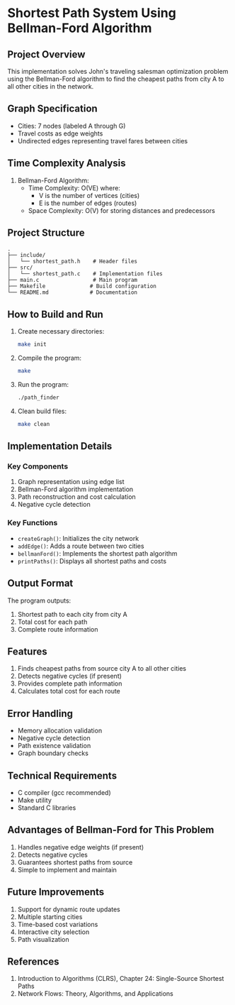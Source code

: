 # Shortest Path System Using Bellman-Ford Algorithm

## Project Overview
This implementation solves John's traveling salesman optimization problem using the Bellman-Ford algorithm to find the cheapest paths from city A to all other cities in the network.

## Graph Specification
- Cities: 7 nodes (labeled A through G)
- Travel costs as edge weights
- Undirected edges representing travel fares between cities

## Time Complexity Analysis
1. Bellman-Ford Algorithm:
   - Time Complexity: O(VE) where:
     - V is the number of vertices (cities)
     - E is the number of edges (routes)
   - Space Complexity: O(V) for storing distances and predecessors

## Project Structure
```
.
├── include/
│   └── shortest_path.h    # Header files
├── src/
│   └── shortest_path.c    # Implementation files
├── main.c                 # Main program
├── Makefile              # Build configuration
└── README.md             # Documentation
```

## How to Build and Run

1. Create necessary directories:
   ```bash
   make init
   ```

2. Compile the program:
   ```bash
   make
   ```

3. Run the program:
   ```bash
   ./path_finder
   ```

4. Clean build files:
   ```bash
   make clean
   ```

## Implementation Details

### Key Components
1. Graph representation using edge list
2. Bellman-Ford algorithm implementation
3. Path reconstruction and cost calculation
4. Negative cycle detection

### Key Functions
- `createGraph()`: Initializes the city network
- `addEdge()`: Adds a route between two cities
- `bellmanFord()`: Implements the shortest path algorithm
- `printPaths()`: Displays all shortest paths and costs

## Output Format
The program outputs:
1. Shortest path to each city from city A
2. Total cost for each path
3. Complete route information

## Features
1. Finds cheapest paths from source city A to all other cities
2. Detects negative cycles (if present)
3. Provides complete path information
4. Calculates total cost for each route

## Error Handling
- Memory allocation validation
- Negative cycle detection
- Path existence validation
- Graph boundary checks

## Technical Requirements
- C compiler (gcc recommended)
- Make utility
- Standard C libraries

## Advantages of Bellman-Ford for This Problem
1. Handles negative edge weights (if present)
2. Detects negative cycles
3. Guarantees shortest paths from source
4. Simple to implement and maintain

## Future Improvements
1. Support for dynamic route updates
2. Multiple starting cities
3. Time-based cost variations
4. Interactive city selection
5. Path visualization

## References
1. Introduction to Algorithms (CLRS), Chapter 24: Single-Source Shortest Paths
2. Network Flows: Theory, Algorithms, and Applications
